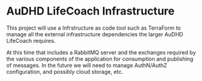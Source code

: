# AuDHD LifeCoach Infrastructure

This project will use a Infrstructure as code tool such as TerraForm to manage all the external infrastructure dependencies the larger AuDHD LifeCoach requires.

At this time that includes a RabbitMQ server and the exchanges required by the various components of the application for consumption and publishing of messages. In the future we will need to manage AuthN/AuthZ configuration, and possibly cloud storage, etc.
